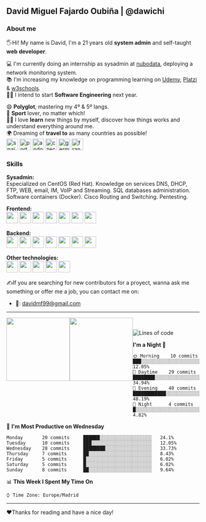 ## David Miguel Fajardo Oubiña | @dawichi

### About me
🖐Hi! My name is David, I'm a 21 years old **system admin** and self-taught **web developer**.
 
💻 I'm currently doing an internship as sysadmin at [nubodata][1], deploying a network monitoring system.  
📚 I'm increasing my knowledge on programming learning on [Udemy][2], [Platzi][3] & [w3schools][4].  
👨‍💻 I intend to start **Software Engineering** next year.

😄 **Polyglot**, mastering my 4º & 5º langs.  
🏀 **Sport** lover, no matter which!  
👨‍🔬 I love **learn** new things by myself, discover how things works and understand everything around me.  
🌍 Dreaming of **travel to** as many countries as possible!  
<img alt="spain" src="https://emojipedia-us.s3.dualstack.us-west-1.amazonaws.com/thumbs/120/apple/237/flag-for-spain_1f1ea-1f1f8.png" width="30" />
<img alt="portugal" src="https://emojipedia-us.s3.dualstack.us-west-1.amazonaws.com/thumbs/120/apple/237/flag-for-portugal_1f1f5-1f1f9.png" width="30" />
<img alt="andorra" src="https://emojipedia-us.s3.dualstack.us-west-1.amazonaws.com/thumbs/120/apple/237/flag-for-andorra_1f1e6-1f1e9.png" width="30" />
<img alt="czech" src="https://emojipedia-us.s3.dualstack.us-west-1.amazonaws.com/thumbs/120/apple/237/flag-for-czech-republic_1f1e8-1f1ff.png" width="30" />
<img alt="germany" src="https://emojipedia-us.s3.dualstack.us-west-1.amazonaws.com/thumbs/120/apple/237/flag-for-germany_1f1e9-1f1ea.png" width="30" />
<img alt="france" src="https://emojipedia-us.s3.dualstack.us-west-1.amazonaws.com/thumbs/120/apple/237/flag-for-france_1f1eb-1f1f7.png" width="30" />


### Skills
**Sysadmin:**  
Especialized on CentOS (Red Hat). Knowledge on services DNS, DHCP, FTP, WEB, email, IM, VoIP and Streaming. SQL databases administration. Software containers (Docker). Cisco Routing and Switching. Pentesting.

**Frontend:**  
<img width="30" src="https://devicon.dev/devicon.git/icons/javascript/javascript-original.svg"/>
<img width="30" src="https://devicon.dev/devicon.git/icons/jquery/jquery-original.svg" />
<img width="30" src="https://devicon.dev/devicon.git/icons/react/react-original.svg" />
<img width="30" src="https://devicon.dev/devicon.git/icons/typescript/typescript-original.svg"  />
<img width="30" src="https://devicon.dev/devicon.git/icons/angularjs/angularjs-original.svg" />
<img width="30" src="https://devicon.dev/devicon.git/icons/css3/css3-original.svg"  />
<img width="30" src="https://devicon.dev/devicon.git/icons/sass/sass-original.svg" />

**Backend:**  
<img width="30" src="https://devicon.dev/devicon.git/icons/mysql/mysql-original.svg" />
<img width="30" src="https://devicon.dev/devicon.git/icons/mongodb/mongodb-original.svg" />
<img width="30" src="https://devicon.dev/devicon.git/icons/nodejs/nodejs-original.svg" />
<img width="30" src="https://devicon.dev/devicon.git/icons/express/express-original.svg"  />
<img width="30" src="https://devicon.dev/devicon.git/icons/php/php-plain.svg" />
<img width="30" src="https://devicon.dev/devicon.git/icons/laravel/laravel-plain.svg" />
<img width="30" src="https://devicon.dev/devicon.git/icons/symfony/symfony-original.svg" />

**Other technologies:**  
<img width="30" src="https://devicon.dev/devicon.git/icons/wordpress/wordpress-plain.svg" />
<img width="30" src="https://devicon.dev/devicon.git/icons/slack/slack-original.svg" />
<img width="30" src="https://devicon.dev/devicon.git/icons/trello/trello-plain.svg" />
<img width="30" src="https://devicon.dev/devicon.git/icons/git/git-original.svg" />
<img width="30" src="https://devicon.dev/devicon.git/icons/github/github-original.svg" />


✍If you are searching for new contributors for a proyect, wanna ask me something or offer me a job, you can contact me on:

- 📧: [davidmf99@gmail.com](mailto:davidmf99@gmail.com)


---

<!-- Github Readme Stats - Most used languages and user info -->
<div>
 <img style="float:left" height="165px" align="center" src="https://github-readme-stats.vercel.app/api/top-langs/?username=dawichi&layout=compact&theme=tokyonight" />
 <img style="float:left" height="165px" align="center" src="https://github-readme-stats.vercel.app/api?username=dawichi&show_icons=true&include_all_commits=true&theme=tokyonight" />
</div><br/>


<!-- Wakatime Stats -->
<!--START_SECTION:waka-->
![Lines of code](https://img.shields.io/badge/From%20Hello%20World%20I%27ve%20Written-919678%20lines%20of%20code-blue)

**I'm a Night 🦉** 

```text
🌞 Morning    10 commits     ███░░░░░░░░░░░░░░░░░░░░░░   12.05% 
🌆 Daytime    29 commits     ████████░░░░░░░░░░░░░░░░░   34.94% 
🌃 Evening    40 commits     ████████████░░░░░░░░░░░░░   48.19% 
🌙 Night      4 commits      █░░░░░░░░░░░░░░░░░░░░░░░░   4.82%

```
📅 **I'm Most Productive on Wednesday** 

```text
Monday       20 commits     ██████░░░░░░░░░░░░░░░░░░░   24.1% 
Tuesday      10 commits     ███░░░░░░░░░░░░░░░░░░░░░░   12.05% 
Wednesday    28 commits     ████████░░░░░░░░░░░░░░░░░   33.73% 
Thursday     7 commits      ██░░░░░░░░░░░░░░░░░░░░░░░   8.43% 
Friday       5 commits      █░░░░░░░░░░░░░░░░░░░░░░░░   6.02% 
Saturday     5 commits      █░░░░░░░░░░░░░░░░░░░░░░░░   6.02% 
Sunday       8 commits      ██░░░░░░░░░░░░░░░░░░░░░░░   9.64%

```


📊 **This Week I Spent My Time On** 

```text
⌚︎ Time Zone: Europe/Madrid

```


<!--END_SECTION:waka-->


---

♥Thanks for reading and have a nice day!












<!-- Links -->
[1]: https://nubodata.com/ "nubodata.com"
[2]: https://www.udemy.com/ "udemy.com"
[3]: https://platzi.com/ "platzi.com"
[4]: https://www.w3schools.com/ "w3schools.com"

<!--
Icons from:
https://devicon.dev/
https://github.com/devicons/devicon/

Stats from:
https://github.com/anuraghazra/github-readme-stats

Wakatime stats from:
https://github.com/anmol098/waka-readme-stats
-->


<!--
**Dawichi/Dawichi** is a ✨ _special_ ✨ repository because its `README.md` (this file) appears on your GitHub profile.

Here are some ideas to get you started:
- 🔭 I’m currently working on ...
- 🌱 I’m currently learning ...
- 👯 I’m looking to collaborate on ...
- 🤔 I’m looking for help with ...
- 💬 Ask me about ...
- 📫 How to reach me: ...
- 😄 Pronouns: ...
- ⚡ Fun fact: ...
-->



